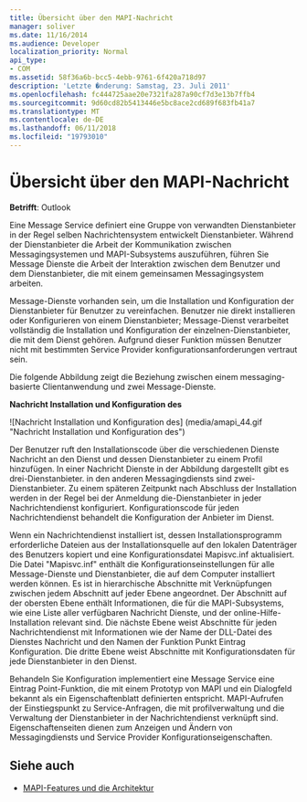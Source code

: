 ```yaml
---
title: Übersicht über den MAPI-Nachricht
manager: soliver
ms.date: 11/16/2014
ms.audience: Developer
localization_priority: Normal
api_type:
- COM
ms.assetid: 58f36a6b-bcc5-4ebb-9761-6f420a718d97
description: 'Letzte �nderung: Samstag, 23. Juli 2011'
ms.openlocfilehash: fc444725aae20e7321fa287a90cf7d3e13b7ffb4
ms.sourcegitcommit: 9d60cd82b5413446e5bc8ace2cd689f683fb41a7
ms.translationtype: MT
ms.contentlocale: de-DE
ms.lasthandoff: 06/11/2018
ms.locfileid: "19793010"
---
```

# <a name="mapi-message-service-overview"></a>Übersicht über den MAPI-Nachricht
  
**Betrifft**: Outlook 
  
Eine Message Service definiert eine Gruppe von verwandten Dienstanbieter in der Regel selben Nachrichtensystem entwickelt Dienstanbieter. Während der Dienstanbieter die Arbeit der Kommunikation zwischen Messagingsystemen und MAPI-Subsystems auszuführen, führen Sie Message Dienste die Arbeit der Interaktion zwischen dem Benutzer und dem Dienstanbieter, die mit einem gemeinsamen Messagingsystem arbeiten.  
  
Message-Dienste vorhanden sein, um die Installation und Konfiguration der Dienstanbieter für Benutzer zu vereinfachen. Benutzer nie direkt installieren oder Konfigurieren von einem Dienstanbieter; Message-Dienst verarbeitet vollständig die Installation und Konfiguration der einzelnen-Dienstanbieter, die mit dem Dienst gehören. Aufgrund dieser Funktion müssen Benutzer nicht mit bestimmten Service Provider konfigurationsanforderungen vertraut sein. 
  
Die folgende Abbildung zeigt die Beziehung zwischen einem messaging-basierte Clientanwendung und zwei Message-Dienste.
  
**Nachricht Installation und Konfiguration des**
  
![Nachricht Installation und Konfiguration des] (media/amapi_44.gif "Nachricht Installation und Konfiguration des")
  
Der Benutzer ruft den Installationscode über die verschiedenen Dienste Nachricht an den Dienst und dessen Dienstanbieter zu einem Profil hinzufügen. In einer Nachricht Dienste in der Abbildung dargestellt gibt es drei-Dienstanbieter. in den anderen Messagingdiensts sind zwei-Dienstanbieter. Zu einem späteren Zeitpunkt nach Abschluss der Installation werden in der Regel bei der Anmeldung die-Dienstanbieter in jeder Nachrichtendienst konfiguriert. Konfigurationscode für jeden Nachrichtendienst behandelt die Konfiguration der Anbieter im Dienst.
  
Wenn ein Nachrichtendienst installiert ist, dessen Installationsprogramm erforderliche Dateien aus der Installationsquelle auf den lokalen Datenträger des Benutzers kopiert und eine Konfigurationsdatei Mapisvc.inf aktualisiert. Die Datei "Mapisvc.inf" enthält die Konfigurationseinstellungen für alle Message-Dienste und Dienstanbieter, die auf dem Computer installiert werden können. Es ist in hierarchische Abschnitte mit Verknüpfungen zwischen jedem Abschnitt auf jeder Ebene angeordnet. Der Abschnitt auf der obersten Ebene enthält Informationen, die für die MAPI-Subsystems, wie eine Liste aller verfügbaren Nachricht Dienste, und der online-Hilfe-Installation relevant sind. Die nächste Ebene weist Abschnitte für jeden Nachrichtendienst mit Informationen wie der Name der DLL-Datei des Dienstes Nachricht und den Namen der Funktion Punkt Eintrag Konfiguration. Die dritte Ebene weist Abschnitte mit Konfigurationsdaten für jede Dienstanbieter in den Dienst. 
  
Behandeln Sie Konfiguration implementiert eine Message Service eine Eintrag Point-Funktion, die mit einem Prototyp von MAPI und ein Dialogfeld bekannt als ein Eigenschaftenblatt definierten entspricht. MAPI-Aufrufen der Einstiegspunkt zu Service-Anfragen, die mit profilverwaltung und die Verwaltung der Dienstanbieter in der Nachrichtendienst verknüpft sind. Eigenschaftenseiten dienen zum Anzeigen und Ändern von Messagingdiensts und Service Provider Konfigurationseigenschaften. 
  
## <a name="see-also"></a>Siehe auch

- [MAPI-Features und die Architektur](mapi-features-and-architecture.md)

